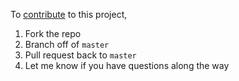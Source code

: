 
To [contribute](https://guides.github.com/activities/contributing-to-open-source/) to this project,

1. Fork the repo
2. Branch off of `master`
3. Pull request back to `master`
4. Let me know if you have questions along the way